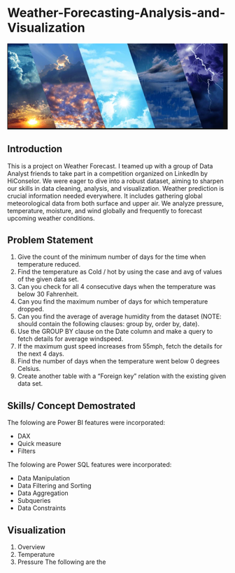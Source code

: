 # Weather-Forecasting-Analysis-and-Visualization

![image](Weather_forcast..PNG)

## Introduction
This is a  project on Weather Forecast. I teamed up with a group of Data Analyst friends to take part in a competition organized on LinkedIn by HiConselor. We were eager to dive into a robust dataset, aiming to sharpen our skills in data cleaning, analysis, and visualization. 
Weather prediction is crucial information needed everywhere. It includes gathering global meteorological data from both surface and upper air. We analyze pressure, temperature, moisture, and wind globally and frequently to forecast upcoming weather conditions.

## Problem Statement
1. Give the count of the minimum number of days for the time when temperature reduced.
2. Find the temperature as Cold / hot by using the case and avg of values of the given data set.
3. Can you check for all 4 consecutive days when the temperature was below 30 Fahrenheit.
4. Can you find the maximum number of days for which temperature dropped.
5. Can you find the average of average humidity from the dataset (NOTE: should contain the following clauses: group by, order by, date).
6. Use the GROUP BY clause on the Date column and make a query to fetch details for average windspeed.
7. If the maximum gust speed increases from 55mph, fetch the details for the next 4 days.
8. Find the number of days when the temperature went below 0 degrees Celsius.
9. Create another table with a “Foreign key” relation with the existing given data set.

## Skills/ Concept Demostrated
The folowing are Power BI features were incorporated:
- DAX
- Quick measure
- Filters
  
The folowing are Power SQL features were incorporated:
- Data Manipulation
- Data Filtering and Sorting
- Data Aggregation
- Subqueries
- Data Constraints

## Visualization
1. Overview
2. Temperature
3. Pressure
The following are the  
